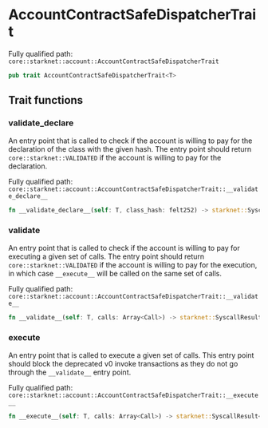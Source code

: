 # AccountContractSafeDispatcherTrait

Fully qualified path: `core::starknet::account::AccountContractSafeDispatcherTrait`

```rust
pub trait AccountContractSafeDispatcherTrait<T>
```

## Trait functions

### __validate_declare__

An entry point that is called to check if the account is willing to pay for the declaration of the class with the given hash. The entry point should return `core::starknet::VALIDATED` if the account is willing to pay for the declaration.

Fully qualified path: `core::starknet::account::AccountContractSafeDispatcherTrait::__validate_declare__`

```rust
fn __validate_declare__(self: T, class_hash: felt252) -> starknet::SyscallResult<felt252>
```


### __validate__

An entry point that is called to check if the account is willing to pay for executing a given set of calls. The entry point should return `core::starknet::VALIDATED` if the account is willing to pay for the execution, in which case `__execute__` will be called on the same set of calls.

Fully qualified path: `core::starknet::account::AccountContractSafeDispatcherTrait::__validate__`

```rust
fn __validate__(self: T, calls: Array<Call>) -> starknet::SyscallResult<felt252>
```


### __execute__

An entry point that is called to execute a given set of calls. This entry point should block the deprecated v0 invoke transactions as they do not go through the `__validate__` entry point.

Fully qualified path: `core::starknet::account::AccountContractSafeDispatcherTrait::__execute__`

```rust
fn __execute__(self: T, calls: Array<Call>) -> starknet::SyscallResult<Array<Span<felt252>>>
```


